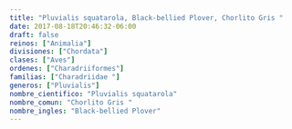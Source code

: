 ```yaml
---
title: "Pluvialis squatarola, Black-bellied Plover, Chorlito Gris "
date: 2017-08-18T20:46:32-06:00
draft: false
reinos: ["Animalia"]
divisiones: ["Chordata"]
clases: ["Aves"]
ordenes: ["Charadriiformes"]
familias: ["Charadriidae "]
generos: ["Pluvialis"]
nombre_cientifico: "Pluvialis squatarola"
nombre_comun: "Chorlito Gris "
nombre_ingles: "Black-bellied Plover"
---
```

